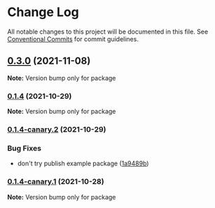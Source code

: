 # Change Log

All notable changes to this project will be documented in this file.
See [Conventional Commits](https://conventionalcommits.org) for commit guidelines.

## [0.3.0](https://github.com/username/example/compare/v0.2.0...v0.3.0) (2021-11-08)

**Note:** Version bump only for package

### [0.1.4](https://github.com/username/example/compare/v0.1.4-canary.6...v0.1.4) (2021-10-29)

**Note:** Version bump only for package

### [0.1.4-canary.2](https://github.com/username/example/compare/v0.1.4-canary.1...v0.1.4-canary.2) (2021-10-29)

### Bug Fixes

- don't try publish example package ([1a9489b](https://github.com/username/example/commit/1a9489b3f91af342f924bb74ddbe375090ae9450))

### [0.1.4-canary.1](https://github.com/user/example/compare/v0.1.4-canary.0...v0.1.4-canary.1) (2021-10-28)

**Note:** Version bump only for package
